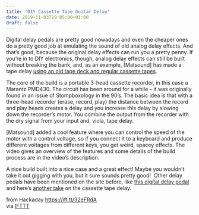 ```yaml
---
title: 'DIY Cassette Tape Guitar Delay'
date: 2019-11-03T19:05:00+01:00
draft: false
---
```


Digital delay pedals are pretty good nowadays and even the cheaper ones do a pretty good job at emulating the sound of old analog delay effects. And that’s good, because the original delay effects can run you a pretty penny. If you’re in to DIY electronics, though, analog delay effects can still be built without breaking the bank, and, as an example, \[Matsound\] has made a tape delay [using an old tape deck and regular cassette tapes](https://www.youtube.com/watch?v=ABU-psBnmxk).

The core of the build is a portable 3-head cassette recorder, in this case a Marantz PMD430. The circuit has been around for a while – it was originally found in an issue of Stompboxology in the 90’s. The basic idea is that with a three-head recorder (erase, record, play) the distance between the record and play heads creates a delay and you increase this delay by slowing down the recorder’s motor. You combine the output from the recorder with the dry signal from your input and, viola, tape delay.

\[Matsound\] added a cool feature where you can control the speed of the motor with a control voltage, so if you connect it to a keyboard and produce different voltages from different keys, you get weird, spacey effects. The video gives an overview of the features and some details of the build process are in the video’s description.

A nice build built into a nice case and a great effect! Maybe you wouldn’t take it out gigging with you, but it sure sounds pretty good!  Other delay pedals have been mentioned on the site before, like [this digital delay pedal](https://hackaday.com/2019/04/10/this-is-the-delay-pedal-you-can-build-yourself/) and here’s [another take](https://hackaday.com/2015/10/07/tape-loop-echo-made-with-an-actual-tape-loop/) on the cassette tape delay.

  
  
from Hackaday https://ift.tt/32eFRdA  
via [IFTTT](https://ifttt.com/?ref=da&site=blogger)